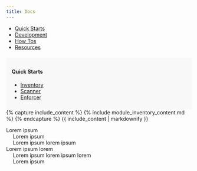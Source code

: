```yaml
---
title: Docs
---
```

<ul class="nav nav-tabs" style="margin-bottom: 20px;">
    <!-- <li><a href="#">Overview</a></li> -->
    <li class="active"><a href="#">Quick Starts</a></li>
    <li><a href="#">Development</a></li>
    <li><a href="#">How Tos</a></li>
    <li><a href="#">Resources</a></li>
</ul>

<div class="row">
<div class="col-md-3">
<div style="background-color: #f8f8f8; padding: 10px 15px">
<h4>Quick Starts</h4>
<ul class="docs-left-nav">
    <li class="active"><a href="#">Inventory</a></li>
    <li><a href="#">Scanner</a></li>
    <li><a href="#">Enforcer</a></li>
</ul>
</div>
</div>
<div id="documentation" class="col-md-7">
<!-- <h2>Main Documentation</h2> -->
{% capture include_content %}
{% include module_inventory_content.md %}
{% endcapture %}
{{ include_content | markdownify }}
</div>
<div id="toc" class="col-md-2 toc">
<ul>
    <li>
        <a href="#">Lorem ipsum</a>
        <ul>
            <li><a href="#">Lorem ipsum</a></li>
            <li><a href="#">Lorem ipsum lorem ipsum</a></li>
        </ul>
    </li>
    <li>
        <a href="#">Lorem ipsum lorem</a>
        <ul>
            <li><a href="#">Lorem ipsum lorem ipsum lorem</a></li>
            <li><a href="#">Lorem ipsum</a></li>
        </ul>
    </li>
</ul>
</div>
</div>